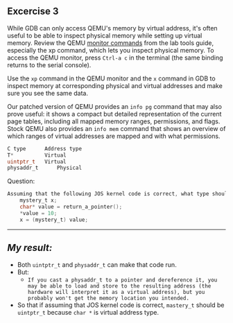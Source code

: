 **Excercise 3**
---

While GDB can only access QEMU's memory by virtual address, it's often useful to be able to inspect physical memory while setting up virtual memory. Review the QEMU [monitor commands](https://pdos.csail.mit.edu/6.828/2018/labguide.html#qemu) from the lab tools guide, especially the xp command, which lets you inspect physical memory. To access the QEMU monitor, press `Ctrl-a c` in the terminal (the same binding returns to the serial console).

Use the `xp` command in the QEMU monitor and the `x` command in GDB to inspect memory at corresponding physical and virtual addresses and make sure you see the same data.

Our patched version of QEMU provides an `info pg` command that may also prove useful: it shows a compact but detailed representation of the current page tables, including all mapped memory ranges, permissions, and flags. Stock QEMU also provides an `info mem` command that shows an overview of which ranges of virtual addresses are mapped and with what permissions.
```c
C type		Address type
T*  		Virtual
uintptr_t  	Virtual
physaddr_t  	Physical
```

Question:
```c
Assuming that the following JOS kernel code is correct, what type should variable x have, uintptr_t or physaddr_t?
	mystery_t x;
	char* value = return_a_pointer();
	*value = 10;
	x = (mystery_t) value;
```

---

***My result:***
---

- Both `uintptr_t` and `physaddr_t` can make that code run.
- But:
  - `
     If you cast a physaddr_t to a pointer and dereference it, you may be able to load and store to the resulting address (the hardware will interpret it as a virtual address), but you probably won't get the memory location you intended.
    `
- So that if assuming that JOS kernel code is correct, `mastery_t` should be `uintptr_t` because `char *` is virtual address type.
